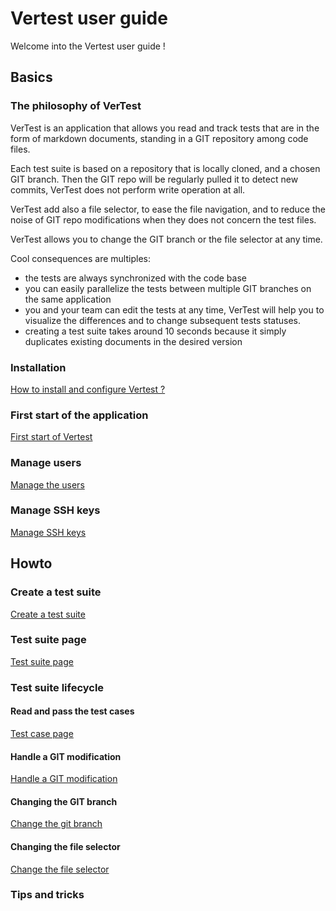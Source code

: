 # Vertest user guide

Welcome into the Vertest user guide !

## Basics

### The philosophy of VerTest

VerTest is an application that allows you read and track tests that are in the form
of markdown documents, standing in a GIT repository among code files.

Each test suite is based on a repository that is locally cloned, and a chosen GIT branch. Then the GIT repo
will be regularly pulled it to detect new commits, VerTest does not perform write operation at all.

VerTest add also a file selector, to ease the file navigation, and to reduce the noise of GIT repo
modifications when they does not concern the test files.

VerTest allows you to change the GIT branch or the file selector at any time.

Cool consequences are multiples:

* the tests are always synchronized with the code base
* you can easily parallelize the tests between multiple GIT branches on the same application
* you and your team can edit the tests at any time, VerTest will help you to visualize the 
  differences and to change subsequent tests statuses.
* creating a test suite takes around 10 seconds because it simply duplicates existing documents
  in the desired version

### Installation 

[How to install and configure Vertest ?](installation.md)

### First start of the application

[First start of Vertest](first-start.md)

### Manage users

[Manage the users](manage-users.md)

### Manage SSH keys

[Manage SSH keys](manage-ssh-keys.md)

## Howto

### Create a test suite

[Create a test suite](create-test-suite.md)

### Test suite page

[Test suite page](test-suite-page.md)

### Test suite lifecycle

#### Read and pass the test cases

[Test case page](test-case-passing.md)

#### Handle a GIT modification

[Handle a GIT modification](git-modification.md)

#### Changing the GIT branch

[Change the git branch](git-branch-modification.md)

#### Changing the file selector

[Change the file selector](file-selector-modification.md)

### Tips and tricks